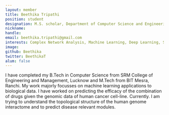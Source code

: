 ```yaml
---
layout: member
title: Beethika Tripathi
position: student
designation: M.S. scholar, Department of Computer Science and Engineering
nickname: 
handle: 
email: beethika.tripathi@gmail.com
interests: Complex Network Analysis, Machine Learning, Deep Learning, Systems Biology 
image: 
github: Beethika
twitter: BeethikaT
alum: false
---
```


I have completed my B.Tech in Computer Science from SRM College of Engineering and Management, Lucknow and M.Tech from BIT Mesra, Ranchi.  My work majorly focusses on machine learning applications to biological data. I have worked on predicting the efficacy of the combination of drugs given the genomic data of human cancer cell-line. Currently. I am trying to understand the topological structure of the human genome interactome and to predict disease relevant modules.
